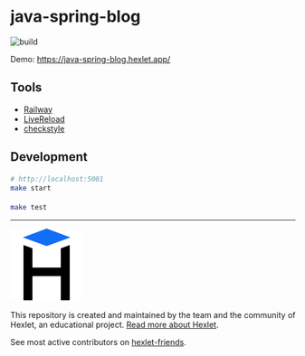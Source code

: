# java-spring-blog

![build](https://github.com/hexlet-components/java-spring-blog/workflows/Build/badge.svg)

Demo: https://java-spring-blog.hexlet.app/

## Tools

* [Railway](https://railway.app)
* [LiveReload](https://chrome.google.com/webstore/detail/livereload/jnihajbhpnppcggbcgedagnkighmdlei)
* [checkstyle](https://github.com/checkstyle/checkstyle)

## Development

```bash
# http://localhost:5001
make start

make test
```

---

[![Hexlet Ltd. logo](https://raw.githubusercontent.com/Hexlet/assets/master/images/hexlet_logo128.png)](https://hexlet.io?utm_source=github&utm_medium=link&utm_campaign=java-spring-blog)

This repository is created and maintained by the team and the community of Hexlet, an educational project. [Read more about Hexlet](https://hexlet.io?utm_source=github&utm_medium=link&utm_campaign=java-spring-blog).

See most active contributors on [hexlet-friends](https://friends.hexlet.io/).
